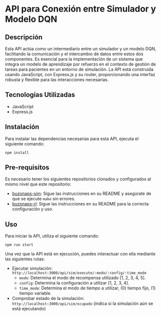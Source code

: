 
# API para Conexión entre Simulador y Modelo DQN

## Descripción
Esta API actúa como un intermediario entre un simulador y un modelo DQN, facilitando la comunicación y el intercambio de datos entre estos dos componentes. Es esencial para la implementación de un sistema que integra un modelo de aprendizaje por refuerzo en el contexto de gestión de tareas para pacientes en un entorno de simulación. La API está construida usando JavaScript, con Express.js y su router, proporcionando una interfaz robusta y flexible para las interacciones necesarias.

## Tecnologías Utilizadas
- JavaScript
- Express.js

## Instalación
Para instalar las dependencias necesarias para esta API, ejecuta el siguiente comando:

```
npm install
```

## Pre-requisitos
Es necesario tener los siguientes repositorios clonados y configurados al mismo nivel que este repositorio:
- [buzonaps-sim](https://github.com/gabustoledo/buzonaps-sim): Sigue las instrucciones en su README y asegúrate de que se ejecute `make` sin errores.
- [buzonaps-rl](https://github.com/gabustoledo/buzonaps-rl): Sigue las instrucciones en su README para la correcta configuración y uso.

## Uso
Para iniciar la API, utiliza el siguiente comando:

```
npm run start
```

Una vez que la API está en ejecución, puedes interactuar con ella mediante las siguientes rutas:

- Ejecutar simulación: `http://localhost:3000/api/sim/execute/:modo/:config/:time_mode`
  - `modo`: Determina el modo de recompensa utilizado [1, 2, 3, 4, 5].
  - `config`: Determina la configuración a utilizar [1, 2, 3, 4].
  - `time_mode`: Determina el modo de tiempo a utilizar, (0) tiempo fijo, (1) tiempo variable.
- Comprobar estado de la simulación: `http://localhost:3000/api/sim/ocupado` (indica si la simulación aún se está ejecutando)
